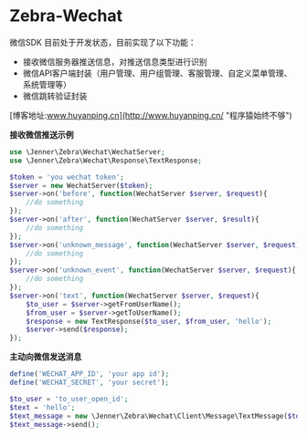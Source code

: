 Zebra-Wechat
===================
微信SDK
目前处于开发状态，目前实现了以下功能：
 * 接收微信服务器推送信息，对推送信息类型进行识别
 * 微信API客户端封装（用户管理、用户组管理、客服管理、自定义菜单管理、系统管理等）
 * 微信跳转验证封装

[博客地址:www.huyanping.cn](http://www.huyanping.cn/ "程序猿始终不够")

**接收微信推送示例**
```php
use \Jenner\Zebra\Wechat\WechatServer;
use \Jenner\Zebra\Wechat\Response\TextResponse;

$token = 'you wechat token';
$server = new WechatServer($token);
$server->on('before', function(WechatServer $server, $request){
    //do something
});
$server->on('after', function(WechatServer $server, $result){
    //do something
});
$server->on('unknown_message', function(WechatServer $server, $request){
    //do something
});
$server->on('unknown_event', function(WechatServer $server, $request){
    //do something
});
$server->on('text', function(WechatServer $server, $request){
    $to_user = $server->getFromUserName();
    $from_user = $server->getToUserName();
    $response = new TextResponse($to_user, $from_user, 'hello');
    $server->send($response);
});
```


**主动向微信发送消息**
```php
define('WECHAT_APP_ID', 'your app id');
define('WECHAT_SECRET', 'your secret');

$to_user = 'to_user_open_id';
$text = 'hello';
$text_message = new \Jenner\Zebra\Wechat\Client\Message\TextMessage($to_user, $text);
$text_message->send();
```